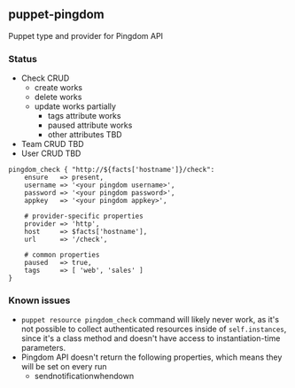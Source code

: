 ## puppet-pingdom
Puppet type and provider for Pingdom API

### Status
- Check CRUD
  - create works
  - delete works
  - update works partially
      - tags attribute works
      - paused attribute works
      - other attributes TBD     
- Team CRUD TBD
- User CRUD TBD

```puppet
pingdom_check { "http://${facts['hostname']}/check":
    ensure   => present,
    username => '<your pingdom username>',
    password => '<your pingdom password>',
    appkey   => '<your pingdom appkey>',
    
    # provider-specific properties
    provider => 'http',
    host     => $facts['hostname'],
    url      => '/check',

    # common properties
    paused   => true,
    tags     => [ 'web', 'sales' ]
}
```
### Known issues
- `puppet resource pingdom_check` command will likely never work, as it's not possible to collect authenticated resources inside of `self.instances`, since it's a class method and doesn't have access to instantiation-time parameters.
- Pingdom API doesn't return the following properties, which means they will be set on every run
  - sendnotificationwhendown
  
